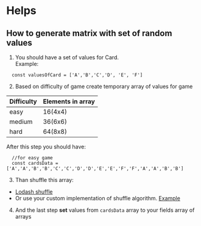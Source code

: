 # Helps

## How to generate matrix with set of random values
1) You should have a set of values for Card.  
Example:
```
  const valuesOfCard = ['A','B','C','D', 'E', 'F']
```
2) Based on difficulty of game create temporary array of values for game

| Difficulty 	| Elements in array 	|
|-	          |-	                  |
| easy 	      | 16(4x4)     	      |
| medium 	    | 36(6x6) 	          |
| hard 	      | 64(8x8) 	          |
  
  
After this step you should have:  
```
  //for easy game 
  const cardsData = ['A','A','B','B','C','C','D','D','E','E','F','F','A','A','B','B']
```
  
3) Than shuffle this array:
  * [Lodash shuffle](https://lodash.com/docs/4.17.15#shuffle)
  * Or use your custom implementation of shuffle algorithm. [Example](https://stackoverflow.com/questions/2450954/how-to-randomize-shuffle-a-javascript-array)

4) And the last step **set** values from `cardsData` array to your fields array of arrays